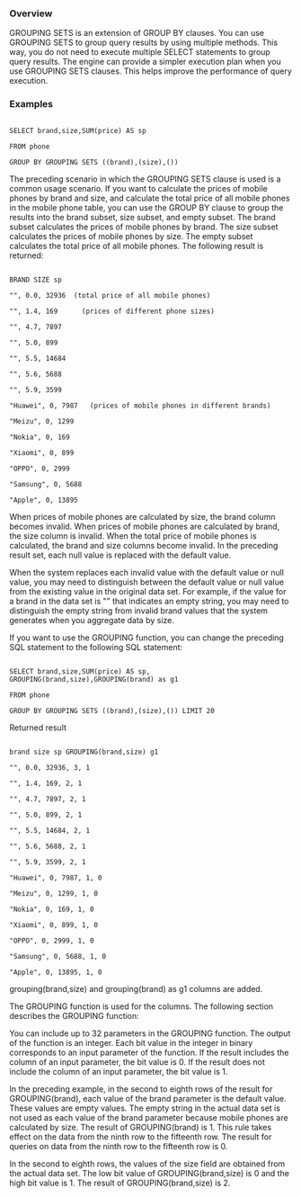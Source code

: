 ### Overview

GROUPING SETS is an extension of GROUP BY clauses. You can use GROUPING SETS to group query results by using multiple methods. This way, you do not need to execute multiple SELECT statements to group query results. The engine can provide a simpler execution plan when you use GROUPING SETS clauses. This helps improve the performance of query execution.



### Examples

```

SELECT brand,size,SUM(price) AS sp

FROM phone

GROUP BY GROUPING SETS ((brand),(size),())

```



The preceding scenario in which the GROUPING SETS clause is used is a common usage scenario. If you want to calculate the prices of mobile phones by brand and size, and calculate the total price of all mobile phones in the mobile phone table, you can use the GROUP BY clause to group the results into the brand subset, size subset, and empty subset. The brand subset calculates the prices of mobile phones by brand. The size subset calculates the prices of mobile phones by size. The empty subset calculates the total price of all mobile phones. The following result is returned:



```

BRAND SIZE sp

"", 0.0, 32936  (total price of all mobile phones)

"", 1.4, 169      (prices of different phone sizes)

"", 4.7, 7897

"", 5.0, 899

"", 5.5, 14684

"", 5.6, 5688

"", 5.9, 3599

"Huawei", 0, 7987   (prices of mobile phones in different brands)

"Meizu", 0, 1299

"Nokia", 0, 169

"Xiaomi", 0, 899

"OPPO", 0, 2999

"Samsung", 0, 5688

"Apple", 0, 13895

```

When prices of mobile phones are calculated by size, the brand column becomes invalid. When prices of mobile phones are calculated by brand, the size column is invalid. When the total price of mobile phones is calculated, the brand and size columns become invalid. In the preceding result set, each null value is replaced with the default value.



When the system replaces each invalid value with the default value or null value, you may need to distinguish between the default value or null value from the existing value in the original data set. For example, if the value for a brand in the data set is "" that indicates an empty string, you may need to distinguish the empty string from invalid brand values that the system generates when you aggregate data by size.



If you want to use the GROUPING function, you can change the preceding SQL statement to the following SQL statement:



```

SELECT brand,size,SUM(price) AS sp, GROUPING(brand,size),GROUPING(brand) as g1

FROM phone

GROUP BY GROUPING SETS ((brand),(size),()) LIMIT 20

```



Returned result



```

brand size sp GROUPING(brand,size) g1

"", 0.0, 32936, 3, 1

"", 1.4, 169, 2, 1

"", 4.7, 7897, 2, 1

"", 5.0, 899, 2, 1

"", 5.5, 14684, 2, 1

"", 5.6, 5688, 2, 1

"", 5.9, 3599, 2, 1

"Huawei", 0, 7987, 1, 0

"Meizu", 0, 1299, 1, 0

"Nokia", 0, 169, 1, 0

"Xiaomi", 0, 899, 1, 0

"OPPO", 0, 2999, 1, 0

"Samsung", 0, 5688, 1, 0

"Apple", 0, 13895, 1, 0

```



grouping(brand,size) and grouping(brand) as g1 columns are added.



The GROUPING function is used for the columns. The following section describes the GROUPING function:



You can include up to 32 parameters in the GROUPING function. The output of the function is an integer. Each bit value in the integer in binary corresponds to an input parameter of the function. If the result includes the column of an input parameter, the bit value is 0. If the result does not include the column of an input parameter, the bit value is 1.



In the preceding example, in the second to eighth rows of the result for GROUPING(brand), each value of the brand parameter is the default value. These values are empty values. The empty string in the actual data set is not used as each value of the brand parameter because mobile phones are calculated by size. The result of GROUPING(brand) is 1. This rule takes effect on the data from the ninth row to the fifteenth row. The result for queries on data from the ninth row to the fifteenth row is 0.



In the second to eighth rows, the values of the size field are obtained from the actual data set. The low bit value of GROUPING(brand,size) is 0 and the high bit value is 1. The result of GROUPING(brand,size) is 2.